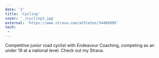 ```yaml
---
date: '2'
title: 'Cycling'
cover: './cycling3.jpg'
external: 'https://www.strava.com/athletes/34406899'
tech:
 - 
---
```


Competitive junior road cyclist with Endeavour Coaching, competing as an under 19 at a national level. Check out my Strava.